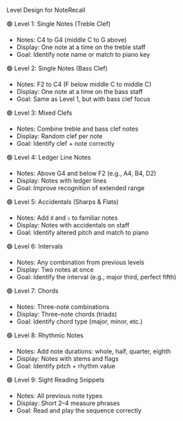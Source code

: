 Level Design for NoteRecall

🟢 Level 1: Single Notes (Treble Clef)

- Notes: C4 to G4 (middle C to G above)
- Display: One note at a time on the treble staff
- Goal: Identify note name or match to piano key

🟢 Level 2: Single Notes (Bass Clef)

- Notes: F2 to C4 (F below middle C to middle C)
- Display: One note at a time on the bass staff
- Goal: Same as Level 1, but with bass clef focus

🟢 Level 3: Mixed Clefs

- Notes: Combine treble and bass clef notes
- Display: Random clef per note
- Goal: Identify clef + note correctly

🟢 Level 4: Ledger Line Notes

- Notes: Above G4 and below F2 (e.g., A4, B4, D2)
- Display: Notes with ledger lines
- Goal: Improve recognition of extended range

🟢 Level 5: Accidentals (Sharps & Flats)

- Notes: Add ♯ and ♭ to familiar notes
- Display: Notes with accidentals on staff
- Goal: Identify altered pitch and match to piano

🟢 Level 6: Intervals

- Notes: Any combination from previous levels
- Display: Two notes at once
- Goal: Identify the interval (e.g., major third, perfect fifth)

🟢 Level 7: Chords

- Notes: Three-note combinations
- Display: Three-note chords (triads)
- Goal: Identify chord type (major, minor, etc.)

🟢 Level 8: Rhythmic Notes

- Notes: Add note durations: whole, half, quarter, eighth
- Display: Notes with stems and flags
- Goal: Identify pitch + rhythm value

🟢 Level 9: Sight Reading Snippets

- Notes: All previous note types
- Display: Short 2–4 measure phrases
- Goal: Read and play the sequence correctly
